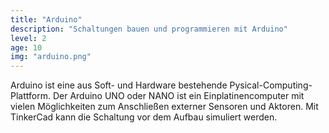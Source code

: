 ```yaml
---
title: "Arduino"
description: "Schaltungen bauen und programmieren mit Arduino"
level: 2
age: 10
img: "arduino.png"
---
```


Arduino ist eine aus Soft- und Hardware bestehende Pysical-Computing-Plattform.
Der Arduino UNO oder NANO ist ein Einplatinencomputer mit vielen Möglichkeiten zum Anschließen externer Sensoren und Aktoren. Mit TinkerCad kann die Schaltung vor dem Aufbau simuliert werden.
